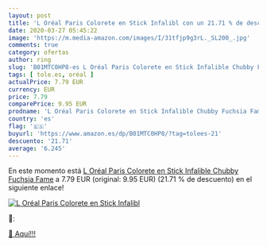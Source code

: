 ```yaml
---
layout: post
title: 'L Oréal Paris Colorete en Stick Infalibl con un 21.71 % de descuento'
date: 2020-03-27 05:45:22
image: 'https://m.media-amazon.com/images/I/31tfjp9g3rL._SL200_.jpg'
comments: true
category: ofertas
author: ring
slug: 'B01MTC0HP8-es L Oréal Paris Colorete en Stick Infalible Chubby Fuchsia Fame'
tags: [ tole.es, oréal ]
actualPrice: 7.79 EUR
currency: EUR
price: 7.79
comparePrice: 9.95 EUR
prodname: 'L Oréal Paris Colorete en Stick Infalible Chubby Fuchsia Fame'
country: 'es'
flag: '🇪🇸'
buyurl: 'https://www.amazon.es/dp/B01MTC0HP8/?tag=tolees-21'
descuento: '21.71'
average: '6.245'
---
```


En este momento está [L Oréal Paris Colorete en Stick Infalible Chubby Fuchsia Fame](https://www.amazon.es/dp/B01MTC0HP8/?tag=tolees-21) a 7.79 EUR (original: 9.95 EUR) (21.71 %  de descuento) en el siguiente enlace!

[![L Oréal Paris Colorete en Stick Infalibl](https://m.media-amazon.com/images/I/31tfjp9g3rL._SL200_.jpg)](https://www.amazon.es/dp/B01MTC0HP8/?tag=tolees-21)

🔎:


[🛒 Aquí!!!](https://www.amazon.es/dp/B01MTC0HP8/?tag=tolees-21)
